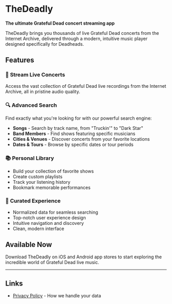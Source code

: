 # TheDeadly

**The ultimate Grateful Dead concert streaming app**

TheDeadly brings you thousands of live Grateful Dead concerts from the Internet Archive, delivered through a modern, intuitive music player designed specifically for Deadheads.

## Features

### 🎵 **Stream Live Concerts**
Access the vast collection of Grateful Dead live recordings from the Internet Archive, all in pristine audio quality.

### 🔍 **Advanced Search**
Find exactly what you're looking for with our powerful search engine:
- **Songs** - Search by track name, from "Truckin'" to "Dark Star"
- **Band Members** - Find shows featuring specific musicians
- **Cities & Venues** - Discover concerts from your favorite locations
- **Dates & Tours** - Browse by specific dates or tour periods

### 📚 **Personal Library**
- Build your collection of favorite shows
- Create custom playlists
- Track your listening history
- Bookmark memorable performances

### 🎯 **Curated Experience**
- Normalized data for seamless searching
- Top-notch user experience design
- Intuitive navigation and discovery
- Clean, modern interface

## Available Now

Download TheDeadly on iOS and Android app stores to start exploring the incredible world of Grateful Dead live music.

---

## Links

- [Privacy Policy](privacy.md) - How we handle your data